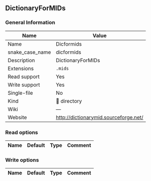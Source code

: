 
## DictionaryForMIDs ##

### General Information ###
Name | Value
---- | -------
Name | Dicformids
snake_case_name | dicformids
Description | DictionaryForMIDs
Extensions | `.mids`
Read support | Yes
Write support | Yes
Single-file | No
Kind | 📁 directory
Wiki | ―
Website | http://dictionarymid.sourceforge.net/


### Read options ###
Name | Default | Type | Comment
---- | ------- | ---- | -------

### Write options ###
Name | Default | Type | Comment
---- | ------- | ---- | -------
